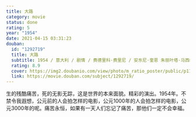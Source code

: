 ```yaml
---
title: 大路
category: movie
status: done
rating: 5
year: "1954"
date: 2021-04-15 03:31:23
douban:
  id: "1292719"
  title: 大路
  subtitle: 1954 / 意大利 / 剧情 / 费德里科·费里尼 / 安东尼·奎恩 朱丽叶塔·马西纳
  rating: 8.9
  cover: https://img2.doubanio.com/view/photo/m_ratio_poster/public/p1137199702.jpg
  link: https://movie.douban.com/subject/1292719/
---
```


生的残酷痛苦，死的无影无踪，这是世界的本来面貌。精彩的演出。1954年。不禁令我遐想，公元前的人会拍怎样的电影，公元1000年的人会拍怎样的电影，公元3000年的呢。痛苦永恒，如果有一天人们忘记了痛苦，那他们一定不会幸福。